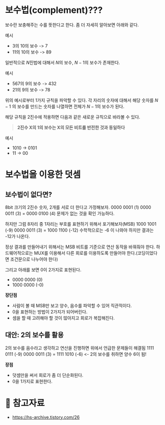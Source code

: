 # 보수법(complement)???
보수란 보충해주는 수를 뜻한다고 한다. 좀 더 자세히 알아보면 아래와 같다.

예시
- 3의 10의 보수 -> 7
- 11의 10의 보수 -> 89

일반적으로 $N$진법에 대해서 $N$의 보수, $N-1$의 보수가 존재한다.

예시
- 567의 9의 보수 -> 432
- 21의 9의 보수 -> 78

위의 예시로부터 1가지 규칙을 파악할 수 있다. 각 자리의 숫자에 대해서 해당 숫자를 $N - 1$ 의 보수를 만드는 숫자를 나열하면 전체가 $N - 1$의 보수가 된다.

해당 규칙을 2진수에 적용하면 다음과 같은 새로운 규칙으로 바라볼 수 있다.
> **2진수 X의 1의 보수는 X의 모든 비트를 반전한 것과 동일하다**

예시
- 1010 -> 0101
- 11 -> 00
# 보수법을 이용한 덧셈
## 보수법이 없다면?
8bit 크기의 2진수 숫자, 2개를 서로 더 한다고 가정해보자.
0000 0001 (1)
0000 0011 (3)
= 0000 0100 (4)
문제가 없는 것을 확인 가능하다.

하지만 그럼 8자리 중 1자리는 부호를 표현하기 위해서 포기해보자(MSB)
1000 1001 (-9)
0000 0011 (3)
= 1000 1100 (-12)
수학적으로는 -6 이 나와야 하지만 결과는 -12가 나온다.

정상 결과를 만들어내기 위해서는 MSB 비트를 기준으로 연산 동작을 바꿔줘야 한다. 하드웨어적으로는 MUX를 이용해서 다른 회로를 이용하도록 만들어야 한다.(코딩이었다면 조건문으로 나누어야 한다)

그리고 아래를 보면 0이 2가지로 표현된다.
- 0000 0000 (0)
- 1000 0000 (-0)

**장단점**
- 사람이 볼 때 MSB만 보고 양수, 음수를 파악할 수 있어 직관적이다.
- 0을 표현하는 방법이 2가지가 되어버린다.
- 셈을 할 때 고려해야 할 것이 많아지고 회로가 복잡해진다.

## 대안: 2의 보수를 활용
2의 보수를 음수라고 생각하고 연산을 진행하면 위에서 언급한 문제들이 해결됨
1111 0111 (-9)
0000 0011 (3)
= 1111 1010 (-6) <- 2의 보수를 취하면 양수 6이 됨!

**장점**
- 덧셈만을 써서 회로가 좀 더 단순화된다.
- 0을 1가지로 표현한다.

# 🔗 참고자료
- https://hs-archive.tistory.com/26